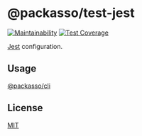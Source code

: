 # @packasso/test-jest

[![Maintainability](https://api.codeclimate.com/v1/badges/aaced5b2261f8a59b7cd/maintainability)](https://codeclimate.com/github/qiwi/packasso/maintainability)
[![Test Coverage](https://api.codeclimate.com/v1/badges/aaced5b2261f8a59b7cd/test_coverage)](https://codeclimate.com/github/qiwi/packasso/test_coverage)

[Jest](https://jestjs.io/) configuration.

## Usage

[@packasso/cli](https://www.npmjs.com/package/@packasso/cli)

## License

[MIT](./LICENSE)
